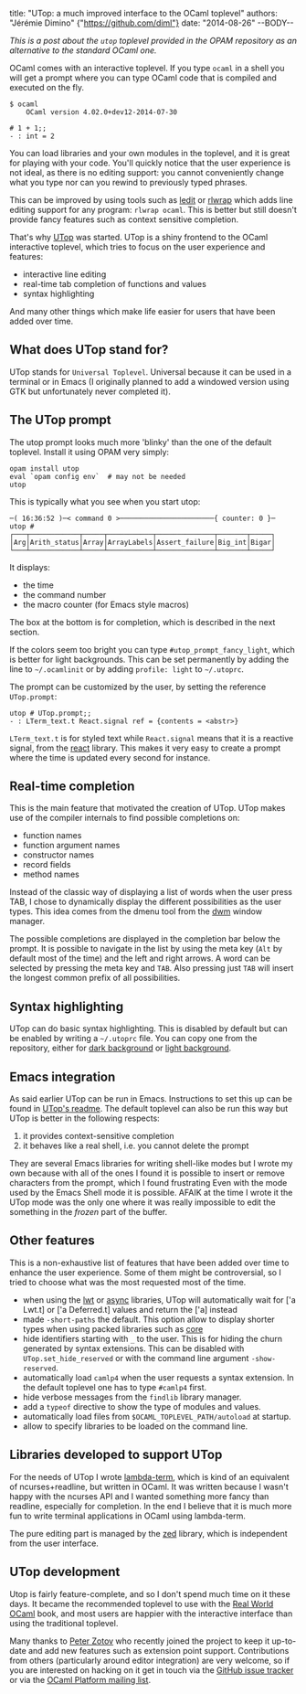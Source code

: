 title: "UTop: a much improved interface to the OCaml toplevel"
authors: "Jérémie Dimino" {"https://github.com/diml"}
date: "2014-08-26"
--BODY--

*This is a post about the `utop` toplevel provided in the OPAM
repository as an alternative to the standard OCaml one.*

OCaml comes with an interactive toplevel. If you type `ocaml` in a
shell you will get a prompt where you can type OCaml code that is
compiled and executed on the fly.

    $ ocaml
        OCaml version 4.02.0+dev12-2014-07-30

    # 1 + 1;;
    - : int = 2

You can load libraries and your own modules in the toplevel, and it is
great for playing with your code. You'll quickly notice that
the user experience is not ideal, as there is no editing support:
you cannot conveniently change what you type nor can you rewind to
previously typed phrases.

This can be improved by using tools such as
[ledit](http://pauillac.inria.fr/~ddr/ledit/) or
[rlwrap](http://freecode.com/projects/rlwrap) which adds line editing
support for any program: `rlwrap ocaml`. This is better but still
doesn't provide fancy features such as context sensitive completion.

That's why [UTop](https://github.com/diml/utop) was started. UTop is a
shiny frontend to the OCaml interactive toplevel, which tries to focus
on the user experience and features:

- interactive line editing
- real-time tab completion of functions and values
- syntax highlighting

And many other things which make life easier for users that have been
added over time.

What does UTop stand for?
--------------------------

UTop stands for `Universal Toplevel`. Universal because it can be used
in a terminal or in Emacs (I originally planned to add a windowed
version using GTK but unfortunately never completed it).

The UTop prompt
---------------

The utop prompt looks much more 'blinky' than the one of the default
toplevel. Install it using OPAM very simply:

    opam install utop
    eval `opam config env`  # may not be needed
    utop

This is typically what you see when you start utop:

    ─( 16:36:52 )─< command 0 >───────────────────────{ counter: 0 }─
    utop #
    ┌───┬────────────┬─────┬───────────┬──────────────┬───────┬─────┐
    │Arg│Arith_status│Array│ArrayLabels│Assert_failure│Big_int│Bigar│
    └───┴────────────┴─────┴───────────┴──────────────┴───────┴─────┘

It displays:

- the time
- the command number
- the macro counter (for Emacs style macros)

The box at the bottom is for completion, which is described in the
next section.

If the colors seem too bright you can type `#utop_prompt_fancy_light`,
which is better for light backgrounds. This can be set permanently by
adding the line to `~/.ocamlinit` or by adding `profile: light` to
`~/.utoprc`.

The prompt can be customized by the user, by setting the reference
`UTop.prompt`:

    utop # UTop.prompt;;
    - : LTerm_text.t React.signal ref = {contents = <abstr>}

`LTerm_text.t` is for styled text while `React.signal` means that it
is a reactive signal, from the
[react](http://erratique.ch/software/react) library. This makes it very
easy to create a prompt where the time is updated every second for
instance.

Real-time completion
--------------------

This is the main feature that motivated the creation of UTop. UTop makes use
of the compiler internals to find possible completions on:

- function names
- function argument names
- constructor names
- record fields
- method names

Instead of the classic way of displaying a list of words when the user
press TAB, I chose to dynamically display the different
possibilities as the user types. This idea comes from the dmenu tool
from the [dwm](http://dwm.suckless.org/) window manager.

The possible completions are displayed in the completion bar below the
prompt. It is possible to navigate in the list by using the meta key
(`Alt` by default most of the time) and the left and right arrows. A
word can be selected by pressing the meta key and `TAB`. Also pressing
just `TAB` will insert the longest common prefix of all possibilities.

Syntax highlighting
-------------------

UTop can do basic syntax highlighting. This is disabled by default but
can be enabled by writing a `~/.utoprc` file. You can copy one from
the repository, either for
[dark background](https://github.com/diml/utop/blob/master/utoprc-dark)
or
[light background](https://github.com/diml/utop/blob/master/utoprc-light).

Emacs integration
-----------------

As said earlier UTop can be run in Emacs. Instructions to set this up
can be found in [UTop's readme](https://github.com/diml/utop). The
default toplevel can also be run this way but UTop is better in the
following respects:

1. it provides context-sensitive completion
2. it behaves like a real shell, i.e. you cannot delete the prompt

They are several Emacs libraries for writing shell-like modes but I
wrote my own because with all of the ones I found it is possible to
insert or remove characters from the prompt, which I found frustrating
Even with the mode used by the Emacs Shell mode it is
possible. AFAIK at the time I wrote it the UTop mode was the only one
where it was really impossible to edit the something in the _frozen_
part of the buffer.

Other features
--------------

This is a non-exhaustive list of features that have been added over
time to enhance the user experience. Some of them might be
controversial, so I tried to choose what was the most requested most of
the time.

- when using the [lwt](http://ocsigen.org/lwt/) or
  [async](https://github.com/janestreet/async) libraries, UTop will
  automatically wait for ['a Lwt.t] or ['a Deferred.t] values and
  return the ['a] instead
- made `-short-paths` the default. This option allow to display
  shorter types when using packed libraries such as
  [core](https://github.com/janestreet/core)
- hide identifiers starting with `_` to the user. This is for hiding
  the churn generated by syntax extensions. This can be disabled with
  `UTop.set_hide_reserved` or with the command line argument
  `-show-reserved`.
- automatically load `camlp4` when the user requests a syntax
  extension. In the default toplevel one has to type `#camlp4` first.
- hide verbose messages from the `findlib` library manager.
- add a `typeof` directive to show the type of modules and values.
- automatically load files from `$OCAML_TOPLEVEL_PATH/autoload` at
  startup.
- allow to specify libraries to be loaded on the command line.

Libraries developed to support UTop
-----------------------------------

For the needs of UTop I wrote
[lambda-term](https://github.com/diml/lambda-term), which is kind of
an equivalent of ncurses+readline, but written in OCaml. It was
written because I wasn't happy with the ncurses API and I wanted something more
fancy than readline, especially for completion. In the end I believe
that it is much more fun to write terminal applications in OCaml using
lambda-term.

The pure editing part is managed by the
[zed](https://github.com/diml/zed) library, which is independent from
the user interface.


UTop development
----------------

Utop is fairly feature-complete, and so I don't spend much time on it
these days. It became the recommended toplevel to use with the 
[Real World OCaml](https://realworldocaml.org) book, and most users
are happier with the interactive interface than using the traditional
toplevel.

Many thanks to [Peter Zotov](https://github.com/whitequark) who recently joined
the project to keep it up-to-date and add new features such as extension point
support. Contributions from others (particularly around editor integration) are
very welcome, so if you are interested on hacking on it get in touch via the
[GitHub issue tracker](https://github.com/diml/utop) or via the [OCaml Platform
mailing list](http://lists.ocaml.org/listinfo/platform).
